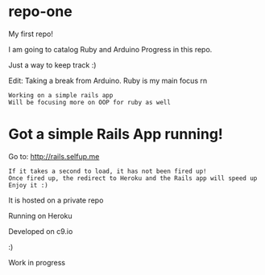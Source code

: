 # repo-one
My first repo!

I am going to catalog Ruby and Arduino Progress in this repo.

Just a way to keep track :)

Edit: Taking a break from Arduino. Ruby is my main focus rn

    Working on a simple rails app
    Will be focusing more on OOP for ruby as well

# Got a simple Rails App running!

Go to: http://rails.selfup.me

    If it takes a second to load, it has not been fired up!
    Once fired up, the redirect to Heroku and the Rails app will speed up
    Enjoy it :)

It is hosted on a private repo

Running on Heroku

Developed on c9.io

:)

Work in progress




